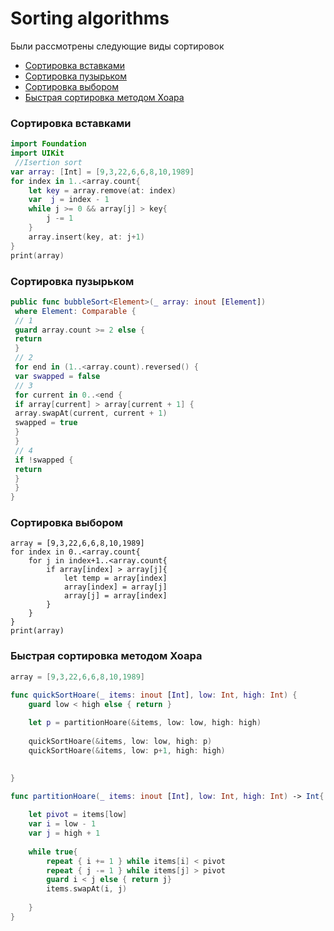 # Sorting algorithms

Были рассмотрены следующие виды сортировок
- [Сортировка вставками](#insertion-sort)
- [Сортировка пузырьком](#bubble-sort)
- [Сортировка выбором](#selection-sort)
- [Быстрая сортировка методом Хоара](#quick-sort)


### <a name = "insertion-sort"></a>Сортировка вставками
``` swift
import Foundation
import UIKit
 //Isertion sort
var array: [Int] = [9,3,22,6,6,8,10,1989]
for index in 1..<array.count{
    let key = array.remove(at: index)
    var  j = index - 1
    while j >= 0 && array[j] > key{
        j -= 1
    }
    array.insert(key, at: j+1)
}
print(array)
```

###  <a name = "bubble-sort"></a>Сортировка пузырьком

``` swift
public func bubbleSort<Element>(_ array: inout [Element])
 where Element: Comparable {
 // 1
 guard array.count >= 2 else {
 return
 }
 // 2
 for end in (1..<array.count).reversed() {
 var swapped = false
 // 3
 for current in 0..<end {
 if array[current] > array[current + 1] {
 array.swapAt(current, current + 1)
 swapped = true
 }
 }
 // 4
 if !swapped {
 return
 }
 }
}
```
###  <a name = "selection-sort"></a>Сортировка выбором

```
array = [9,3,22,6,6,8,10,1989]
for index in 0..<array.count{
    for j in index+1..<array.count{
        if array[index] > array[j]{
            let temp = array[index]
            array[index] = array[j]
            array[j] = array[index]
        }
    }
}
print(array)
```


### <a name = "quick-sort"></a>Быстрая сортировка методом Хоара

```swift
array = [9,3,22,6,6,8,10,1989]

func quickSortHoare(_ items: inout [Int], low: Int, high: Int) {
    guard low < high else { return }
    
    let p = partitionHoare(&items, low: low, high: high)
    
    quickSortHoare(&items, low: low, high: p)
    quickSortHoare(&items, low: p+1, high: high)

    
}

func partitionHoare(_ items: inout [Int], low: Int, high: Int) -> Int{
    
    let pivot = items[low]
    var i = low - 1
    var j = high + 1
    
    while true{
        repeat { i += 1 } while items[i] < pivot
        repeat { j -= 1 } while items[j] > pivot
        guard i < j else { return j}
        items.swapAt(i, j)
        
    }
}
```

